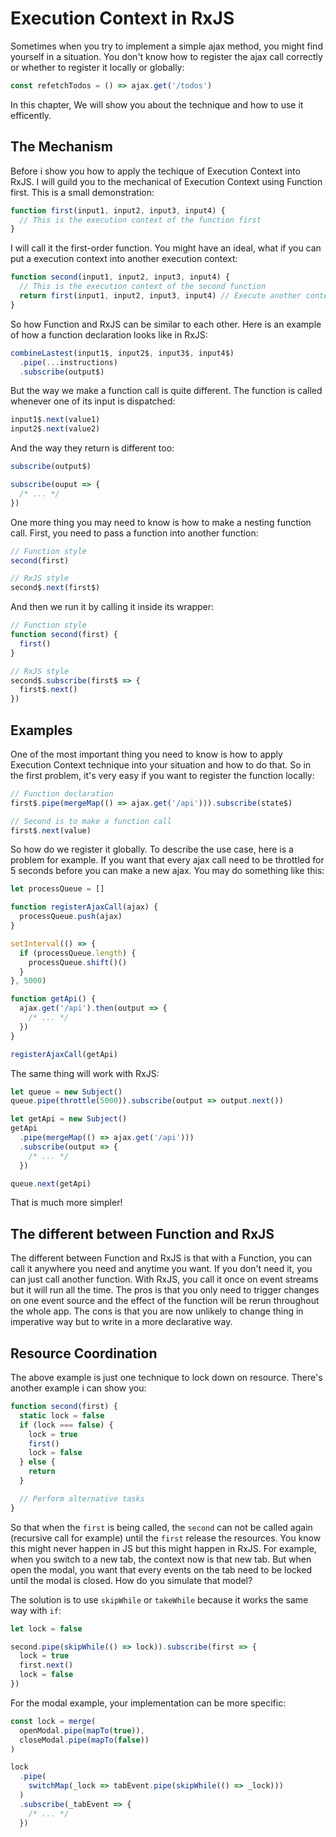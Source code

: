 # Execution Context in RxJS

Sometimes when you try to implement a simple ajax method, you might find yourself in a situation. You don't know how to register the ajax call correctly or whether to register it locally or globally:

```jsx
const refetchTodos = () => ajax.get('/todos')
```

In this chapter, We will show you about the technique and how to use it efficently.

## The Mechanism

Before i show you how to apply the techique of Execution Context into RxJS. I will guild you to the mechanical of Execution Context using Function first. This is a small demonstration:

```jsx
function first(input1, input2, input3, input4) {
  // This is the execution context of the function first
}
```

I will call it the first-order function. You might have an ideal, what if you can put a execution context into another execution context:

```jsx
function second(input1, input2, input3, input4) {
  // This is the execution context of the second function
  return first(input1, input2, input3, input4) // Execute another context
}
```

So how Function and RxJS can be similar to each other. Here is an example of how a function declaration looks like in RxJS:

```jsx
combineLastest(input1$, input2$, input3$, input4$)
  .pipe(...instructions)
  .subscribe(output$)
```

But the way we make a function call is quite different. The function is called whenever one of its input is dispatched:

```jsx
input1$.next(value1)
input2$.next(value2)
```

And the way they return is different too:

```jsx
subscribe(output$)

subscribe(ouput => {
  /* ... */
})
```

One more thing you may need to know is how to make a nesting function call. First, you need to pass a function into another function:

```jsx
// Function style
second(first)

// RxJS style
second$.next(first$)
```

And then we run it by calling it inside its wrapper:

```jsx
// Function style
function second(first) {
  first()
}

// RxJS style
second$.subscribe(first$ => {
  first$.next()
})
```

## Examples

One of the most important thing you need to know is how to apply Execution Context technique into your situation and how to do that. So in the first problem, it's very easy if you want to register the function locally:

```jsx
// Function declaration
first$.pipe(mergeMap(() => ajax.get('/api'))).subscribe(state$)

// Second is to make a function call
first$.next(value)
```

So how do we register it globally. To describe the use case, here is a problem for example. If you want that every ajax call need to be throttled for 5 seconds before you can make a new ajax. You may do something like this:

```jsx
let processQueue = []

function registerAjaxCall(ajax) {
  processQueue.push(ajax)
}

setInterval(() => {
  if (processQueue.length) {
    processQueue.shift()()
  }
}, 5000)

function getApi() {
  ajax.get('/api').then(output => {
    /* ... */
  })
}

registerAjaxCall(getApi)
```

The same thing will work with RxJS:

```jsx
let queue = new Subject()
queue.pipe(throttle(5000)).subscribe(output => output.next())

let getApi = new Subject()
getApi
  .pipe(mergeMap(() => ajax.get('/api')))
  .subscribe(output => {
    /* ... */
  })

queue.next(getApi)
```

That is much more simpler!

## The different between Function and RxJS

The different between Function and RxJS is that with a Function, you can call it anywhere you need and anytime you want. If you don't need it, you can just call another function. With RxJS, you call it once on event streams but it will run all the time. The pros is that you only need to trigger changes on one event source and the effect of the function will be rerun throughout the whole app. The cons is that you are now unlikely to change thing in imperative way but to write in a more declarative way.

## Resource Coordination

The above example is just one technique to lock down on resource. There's another example i can show you:

```jsx
function second(first) {
  static lock = false
  if (lock === false) {
    lock = true
    first()
    lock = false
  } else {
    return
  }

  // Perform alternative tasks
}
```

So that when the `first` is being called, the `second` can not be called again (recursive call for example) until the `first` release the resources. You know this might never happen in JS but this might happen in RxJS. For example, when you switch to a new tab, the context now is that new tab. But when open the modal, you want that every events on the tab need to be locked until the modal is closed. How do you simulate that model?

The solution is to use `skipWhile` or `takeWhile` because it works the same way with `if`:

```jsx
let lock = false

second.pipe(skipWhile(() => lock)).subscribe(first => {
  lock = true
  first.next()
  lock = false
})
```

For the modal example, your implementation can be more specific:

```jsx
const lock = merge(
  openModal.pipe(mapTo(true)),
  closeModal.pipe(mapTo(false))
)

lock
  .pipe(
    switchMap(_lock => tabEvent.pipe(skipWhile(() => _lock)))
  )
  .subscribe(_tabEvent => {
    /* ... */
  })
```
